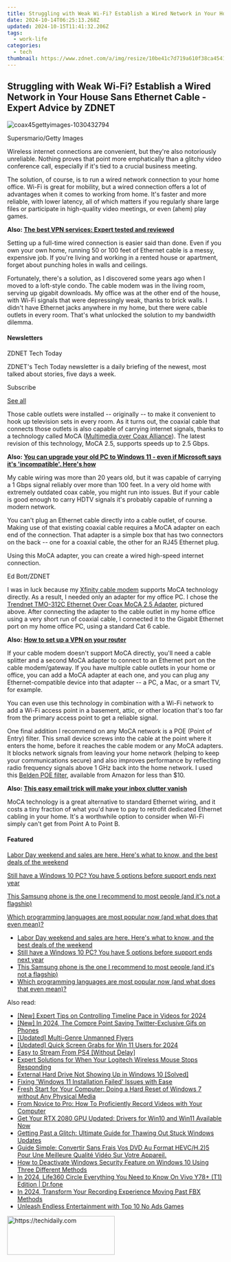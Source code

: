 ```yaml
---
title: Struggling with Weak Wi-Fi? Establish a Wired Network in Your House Sans Ethernet Cable - Expert Advice by ZDNET
date: 2024-10-14T06:25:13.268Z
updated: 2024-10-15T11:41:32.206Z
tags:
  - work-life
categories:
  - tech
thumbnail: https://www.zdnet.com/a/img/resize/10be41c7d719a610f38ca45417d35c69d7cb48c7/2024/08/14/e9778325-8482-4638-aee7-04a5da86a526/coax45gettyimages-1030432794.jpg?width=278&height=156&fit=crop&auto=webp
---
```


## Struggling with Weak Wi-Fi? Establish a Wired Network in Your House Sans Ethernet Cable - Expert Advice by ZDNET

![coax45gettyimages-1030432794](https://www.zdnet.com/a/img/resize/4ceb9304488e461a8cbcbce64c39e50c3ee233cd/2024/08/14/e9778325-8482-4638-aee7-04a5da86a526/coax45gettyimages-1030432794.jpg?auto=webp&width=1280)

Supersmario/Getty Images

Wireless internet connections are convenient, but they're also notoriously unreliable. Nothing proves that point more emphatically than a glitchy video conference call, especially if it's tied to a crucial business meeting.

The solution, of course, is to run a wired network connection to your home office. Wi-Fi is great for mobility, but a wired connection offers a lot of advantages when it comes to working from home. It's faster and more reliable, with lower latency, all of which matters if you regularly share large files or participate in high-quality video meetings, or even (ahem) play games. 

**Also: [The best VPN services: Expert tested and reviewed](https://www.zdnet.com/article/best-vpn/)**

Setting up a full-time wired connection is easier said than done. Even if you own your own home, running 50 or 100 feet of Ethernet cable is a messy, expensive job. If you're living and working in a rented house or apartment, forget about punching holes in walls and ceilings.

Fortunately, there's a solution, as I discovered some years ago when I moved to a loft-style condo. The cable modem was in the living room, serving up gigabit downloads. My office was at the other end of the house, with Wi-Fi signals that were depressingly weak, thanks to brick walls. I didn't have Ethernet jacks anywhere in my home, but there were cable outlets in every room. That's what unlocked the solution to my bandwidth dilemma.

#### Newsletters

ZDNET Tech Today

ZDNET's Tech Today newsletter is a daily briefing of the newest, most talked about stories, five days a week.

 Subscribe

[See all](https://www.zdnet.com/newsletters/)

Those cable outlets were installed -- originally -- to make it convenient to hook up television sets in every room. As it turns out, the coaxial cable that connects those outlets is also capable of carrying internet signals, thanks to a technology called MoCA ([Multimedia over Coax Alliance](https://en.wikipedia.org/wiki/Multimedia%5Fover%5FCoax%5FAlliance)). The latest revision of this technology, MoCA 2.5, supports speeds up to 2.5 Gbps.

**Also: [You can upgrade your old PC to Windows 11 - even if Microsoft says it's 'incompatible'. Here's how](https://www.zdnet.com/article/yes-you-can-upgrade-your-old-pc-to-windows-11-even-if-microsoft-says-its-incompatible/)**

My cable wiring was more than 20 years old, but it was capable of carrying a 1 Gbps signal reliably over more than 100 feet. In a very old home with extremely outdated coax cable, you might run into issues. But if your cable is good enough to carry HDTV signals it's probably capable of running a modern network.

You can't plug an Ethernet cable directly into a cable outlet, of course. Making use of that existing coaxial cable requires a MoCA adapter on each end of the connection. That adapter is a simple box that has two connectors on the back -- one for a coaxial cable, the other for an RJ45 Ethernet plug.

Using this MoCA adapter, you can create a wired high-speed internet connection.

Ed Bott/ZDNET

I was in luck because my [Xfinity cable modem](https://www.anrdoezrs.net/links/9041660/type/dlg/sid/zd-%5F%5FCOM%5FCLICK%5FID%5F%5F-dtp/https://www.xfinity.com/now/internet) supports MoCA technology directly. As a result, I needed only an adapter for my office PC. I chose the [Trendnet TMO-312C Ethernet Over Coax MoCA 2.5 Adapter](https://buy.geni.us/Proxy.ashx?TSID=368250&GR%5FURL=https%3A%2F%2Fwww.amazon.com%2FTRENDnet-Ethernet-TMO-312C-Compatible-Throughput%2Fdp%2FB09K95W6B7%3Fth%3D1%26tag%3Dzd-buy-button-20%26ascsubtag%3D%5F%5FCOM%5FCLICK%5FID%5F%5F%7C78c75a30-5073-4d7e-bbd1-92b56b9f0070%7Cdtp&dtb=1), pictured above. After connecting the adapter to the cable outlet in my home office using a very short run of coaxial cable, I connected it to the Gigabit Ethernet port on my home office PC, using a standard Cat 6 cable.

**Also: [How to set up a VPN on your router](https://www.zdnet.com/article/how-to-set-up-a-vpn-on-your-router/)**

If your cable modem doesn't support MoCA directly, you'll need a cable splitter and a second MoCA adapter to connect to an Ethernet port on the cable modem/gateway. If you have multiple cable outlets in your home or office, you can add a MoCA adapter at each one, and you can plug any Ethernet-compatible device into that adapter -- a PC, a Mac, or a smart TV, for example. 

You can even use this technology in combination with a Wi-Fi network to add a Wi-Fi access point in a basement, attic, or other location that's too far from the primary access point to get a reliable signal.

One final addition I recommend on any MoCA network is a POE (Point of Entry) filter. This small device screws into the cable at the point where it enters the home, before it reaches the cable modem or any MoCA adapters. It blocks network signals from leaving your home network (helping to keep your communications secure) and also improves performance by reflecting radio frequency signals above 1 GHz back into the home network. I used this [Belden POE filter](https://buy.geni.us/Proxy.ashx?TSID=368250&GR%5FURL=https%3A%2F%2Fwww.amazon.com%2Fgp%2Fproduct%2FB00KO5KHSQ%3Ftag%3Dzd-buy-button-20%26ascsubtag%3D%5F%5FCOM%5FCLICK%5FID%5F%5F%7C78c75a30-5073-4d7e-bbd1-92b56b9f0070%7Cdtp&dtb=1), available from Amazon for less than $10\. 

**Also: [This easy email trick will make your inbox clutter vanish](https://www.zdnet.com/home-and-office/work-life/this-easy-email-trick-will-make-your-inbox-clutter-vanish/)**

MoCA technology is a great alternative to standard Ethernet wiring, and it costs a tiny fraction of what you'd have to pay to retrofit dedicated Ethernet cabling in your home. It's a worthwhile option to consider when Wi-Fi simply can't get from Point A to Point B.

#### Featured

[Labor Day weekend and sales are here. Here's what to know, and the best deals of the weekend](https://www.zdnet.com/article/labor-day-deals-everything-to-know-09-02-2024/ "Labor Day weekend and sales are here. Here's what to know, and the best deals of the weekend")

[Still have a Windows 10 PC? You have 5 options before support ends next year](https://www.zdnet.com/article/still-have-a-windows-10-pc-you-have-5-options-before-support-ends-next-year/ "Still have a Windows 10 PC? You have 5 options before support ends next year")

[This Samsung phone is the one I recommend to most people (and it's not a flagship)](https://www.zdnet.com/article/this-samsung-phone-is-the-one-i-recommend-to-most-people-and-its-not-a-flagship/ "This Samsung phone is the one I recommend to most people (and it's not a flagship)")

[Which programming languages are most popular now (and what does that even mean)?](https://www.zdnet.com/article/the-most-popular-programming-languages-in-2024-and-what-that-even-means/ "Which programming languages are most popular now (and what does that even mean)?")

* [Labor Day weekend and sales are here. Here's what to know, and the best deals of the weekend](https://www.zdnet.com/article/labor-day-deals-everything-to-know-09-02-2024/ "Labor Day weekend and sales are here. Here's what to know, and the best deals of the weekend")
* [Still have a Windows 10 PC? You have 5 options before support ends next year](https://www.zdnet.com/article/still-have-a-windows-10-pc-you-have-5-options-before-support-ends-next-year/ "Still have a Windows 10 PC? You have 5 options before support ends next year")
* [This Samsung phone is the one I recommend to most people (and it's not a flagship)](https://www.zdnet.com/article/this-samsung-phone-is-the-one-i-recommend-to-most-people-and-its-not-a-flagship/ "This Samsung phone is the one I recommend to most people (and it's not a flagship)")
* [Which programming languages are most popular now (and what does that even mean)?](https://www.zdnet.com/article/the-most-popular-programming-languages-in-2024-and-what-that-even-means/ "Which programming languages are most popular now (and what does that even mean)?")

<ins class="adsbygoogle"
     style="display:block"
     data-ad-format="autorelaxed"
     data-ad-client="ca-pub-7571918770474297"
     data-ad-slot="1223367746"></ins>

<ins class="adsbygoogle"
     style="display:block"
     data-ad-client="ca-pub-7571918770474297"
     data-ad-slot="8358498916"
     data-ad-format="auto"
     data-full-width-responsive="true"></ins>

<span class="atpl-alsoreadstyle">Also read:</span>
<div><ul>
<li><a href="https://vp-tips.techidaily.com/new-expert-tips-on-controlling-timeline-pace-in-videos-for-2024/"><u>[New] Expert Tips on Controlling Timeline Pace in Videos for 2024</u></a></li>
<li><a href="https://twitter-videos.techidaily.com/new-in-2024-the-compre-point-saving-twitter-exclusive-gifs-on-phones/"><u>[New] In 2024, The Compre Point Saving Twitter-Exclusive Gifs on Phones</u></a></li>
<li><a href="https://fox-access.techidaily.com/updated-multi-genre-unmanned-flyers/"><u>[Updated] Multi-Genre Unmanned Flyers</u></a></li>
<li><a href="https://digital-screen-recording.techidaily.com/updated-quick-screen-grabs-for-win-11-users-for-2024/"><u>[Updated] Quick Screen Grabs for Win 11 Users for 2024</u></a></li>
<li><a href="https://tech-savvy.techidaily.com/easy-to-stream-from-ps4-without-delay/"><u>Easy to Stream From PS4 [Without Delay]</u></a></li>
<li><a href="https://tech-savvy.techidaily.com/expert-solutions-for-when-your-logitech-wireless-mouse-stops-responding/"><u>Expert Solutions for When Your Logitech Wireless Mouse Stops Responding</u></a></li>
<li><a href="https://tech-savvy.techidaily.com/external-hard-drive-not-showing-up-in-windows-10-solved/"><u>External Hard Drive Not Showing Up in Windows 10 [Solved]</u></a></li>
<li><a href="https://tech-savvy.techidaily.com/fixing-windows-11-installation-failed-issues-with-ease/"><u>Fixing 'Windows 11 Installation Failed' Issues with Ease</u></a></li>
<li><a href="https://tech-savvy.techidaily.com/fresh-start-for-your-computer-doing-a-hard-reset-of-windows-7-without-any-physical-media/"><u>Fresh Start for Your Computer: Doing a Hard Reset of Windows 7 without Any Physical Media</u></a></li>
<li><a href="https://tech-savvy.techidaily.com/from-novice-to-pro-how-to-proficiently-record-videos-with-your-computer/"><u>From Novice to Pro: How To Proficiently Record Videos with Your Computer</u></a></li>
<li><a href="https://win-amazing.techidaily.com/get-your-rtx-2080-gpu-updated-drivers-for-win10-and-win11-available-now/"><u>Get Your RTX 2080 GPU Updated: Drivers for Win10 and Win11 Available Now</u></a></li>
<li><a href="https://tech-savvy.techidaily.com/getting-past-a-glitch-ultimate-guide-for-thawing-out-stuck-windows-updates/"><u>Getting Past a Glitch: Ultimate Guide for Thawing Out Stuck Windows Updates</u></a></li>
<li><a href="https://solve-latest.techidaily.com/guide-simple-convertir-sans-frais-vos-dvd-au-format-hevch25-pour-une-meilleure-qualite-video-sur-votre-appareil/"><u>Guide Simple: Convertir Sans Frais Vos DVD Au Format HEVC/H.2)5 Pour Une Meilleure Qualité Vidéo Sur Votre Appareil.</u></a></li>
<li><a href="https://tech-savvy.techidaily.com/how-to-deactivate-windows-security-feature-on-windows-10-using-three-different-methods/"><u>How to Deactivate Windows Security Feature on Windows 10 Using Three Different Methods</u></a></li>
<li><a href="https://phone-solutions.techidaily.com/in-2024-life360-circle-everything-you-need-to-know-on-vivo-y78plus-t1-edition-drfone-by-drfone-virtual-android/"><u>In 2024, Life360 Circle Everything You Need to Know On Vivo Y78+ (T1) Edition | Dr.fone</u></a></li>
<li><a href="https://visual-screen-recording.techidaily.com/in-2024-transform-your-recording-experience-moving-past-fbx-methods/"><u>In 2024, Transform Your Recording Experience Moving Past FBX Methods</u></a></li>
<li><a href="https://games-able.techidaily.com/unleash-endless-entertainment-with-top-10-no-ads-games/"><u>Unleash Endless Entertainment with Top 10 No Ads Games</u></a></li>
</ul></div>

<!-- affiliate ads begin -->
<a href="https://aligracehair.sjv.io/c/5597632/2135368/19272" target="_top" id="2135368">
  <img src="//a.impactradius-go.com/display-ad/19272-2135368" border="0" alt="https://techidaily.com" width="250" height="90"/>
</a>
<img height="0" width="0" src="https://aligracehair.sjv.io/i/5597632/2135368/19272" style="position:absolute;visibility:hidden;" border="0" />
<!-- affiliate ads end -->

